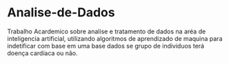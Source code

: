 # Analise-de-Dados

Trabalho Acardemico sobre analise e tratamento de dados na aréa de inteligencia artificial, utilizando algoritmos de aprendizado de maquina
para indetificar com base em uma base dados se grupo de individuos terá doença cardíaca ou não.
